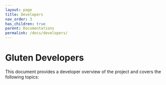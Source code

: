 ```yaml
---
layout: page
title: Developers
nav_order: 3
has_children: true
parent: Documentations
permalink: /docs/developers/
---
```

# Gluten Developers
This document provides a developer overview of the project and covers the
following topics:
